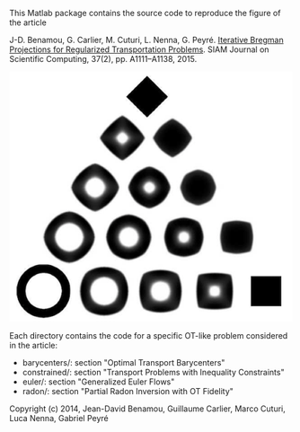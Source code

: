 This Matlab package contains the source code to reproduce the figure of the article

J-D. Benamou, G. Carlier, M. Cuturi, L. Nenna, G. Peyré. [Iterative Bregman Projections for Regularized Transportation Problems](https://hal.archives-ouvertes.fr/hal-01096124). SIAM Journal on Scientific Computing, 37(2), pp. A1111–A1138, 2015.

![Example of Wasserstein barycenters](img/barycenters.png)

Each directory contains the code for a specific OT-like problem considered in the article:
* barycenters/: section "Optimal Transport Barycenters"
* constrained/: section "Transport Problems with Inequality Constraints"
* euler/: section "Generalized Euler Flows"
* radon/: section "Partial Radon Inversion with OT Fidelity"

Copyright (c) 2014, Jean-David Benamou, Guillaume Carlier, Marco Cuturi, Luca Nenna, Gabriel Peyré
